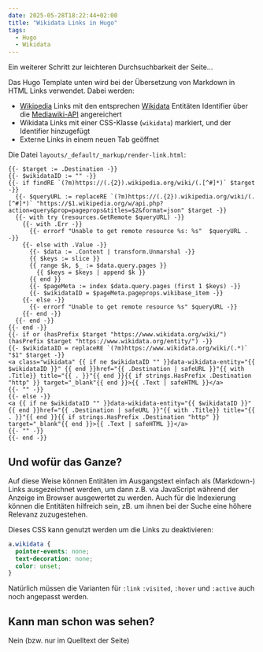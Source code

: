 ```yaml
---
date: 2025-05-28T18:22:44+02:00
title: "Wikidata Links in Hugo"
tags:
  - Hugo
  - Wikidata
---
```

Ein weiterer Schritt zur leichteren Durchsuchbarkeit der Seite...
<!--more-->

Das Hugo Template unten wird bei der Übersetzung von Markdown in HTML Links verwendet. Dabei werden:
* [Wikipedia](https://www.wikipedia.org/) Links mit den entsprechen [Wikidata](https://wikidata.org/) Entitäten Identifier über die [Mediawiki-API](https://www.mediawiki.org/wiki/API:Pageprops) angereichert
* Wikidata Links mit einer CSS-Klasse (`wikidata`) markiert, und der Identifier hinzugefügt
* Externe Links in einem neuen Tab geöffnet


Die Datei `layouts/_default/_markup/render-link.html`:

```go-html-template
{{- $target := .Destination -}}
{{- $wikidataID := "" -}}
{{- if findRE `(?m)https://(.{2}).wikipedia.org/wiki/(.[^#]*)` $target -}}
  {{- $queryURL := replaceRE `(?m)https://(.{2}).wikipedia.org/wiki/(.[^#]*)` "https://$1.wikipedia.org/w/api.php?action=query&prop=pageprops&titles=$2&format=json" $target -}}
  {{- with try (resources.GetRemote $queryURL) -}}
    {{- with .Err -}}
      {{- errorf "Unable to get remote resource %s: %s"  $queryURL . -}}
    {{- else with .Value -}}
      {{- $data := .Content | transform.Unmarshal -}}
      {{ $keys := slice }}
      {{ range $k, $_ := $data.query.pages }}
        {{ $keys = $keys | append $k }}
      {{ end }}
      {{- $pageMeta := index $data.query.pages (first 1 $keys) -}}
      {{- $wikidataID = $pageMeta.pageprops.wikibase_item -}}
    {{- else -}}
      {{- errorf "Unable to get remote resource %s" $queryURL -}}
    {{- end -}}
  {{- end -}}
{{- end -}}
{{- if or (hasPrefix $target "https://www.wikidata.org/wiki/") (hasPrefix $target "https://www.wikidata.org/entity/") -}}
{{- $wikidataID = replaceRE `(?m)https://www.wikidata.org/wiki/(.*)` "$1" $target -}}
<a class="wikidata" {{ if ne $wikidataID "" }}data-wikidata-entity="{{ $wikidataID }}" {{ end }}href="{{ .Destination | safeURL }}"{{ with .Title}} title="{{ . }}"{{ end }}{{ if strings.HasPrefix .Destination "http" }} target="_blank"{{ end }}>{{ .Text | safeHTML }}</a>
{{- "" -}}
{{- else -}}
<a {{ if ne $wikidataID "" }}data-wikidata-entity="{{ $wikidataID }}" {{ end }}href="{{ .Destination | safeURL }}"{{ with .Title}} title="{{ . }}"{{ end }}{{ if strings.HasPrefix .Destination "http" }} target="_blank"{{ end }}>{{ .Text | safeHTML }}</a>
{{- "" -}}
{{- end -}}
```

## Und wofür das Ganze?

Auf diese Weise können Entitäten im Ausgangstext einfach als (Markdown-) Links ausgezeichnet werden, um dann z.B. via JavaScript während der Anzeige im Browser ausgewertet zu werden. Auch für die Indexierung können die Entitäten hilfreich sein, zB. um ihnen bei der Suche eine höhere Relevanz zuzugestehen.

Dieses CSS kann genutzt werden um die Links zu deaktivieren:
```css
a.wikidata {
  pointer-events: none;
  text-decoration: none;
  color: unset;
}
```
Natürlich müssen die Varianten für `:link` `:visited`, `:hover` und `:active` auch noch angepasst werden.

## Kann man schon was sehen?

Nein (bzw. nur im Quelltext der Seite)
